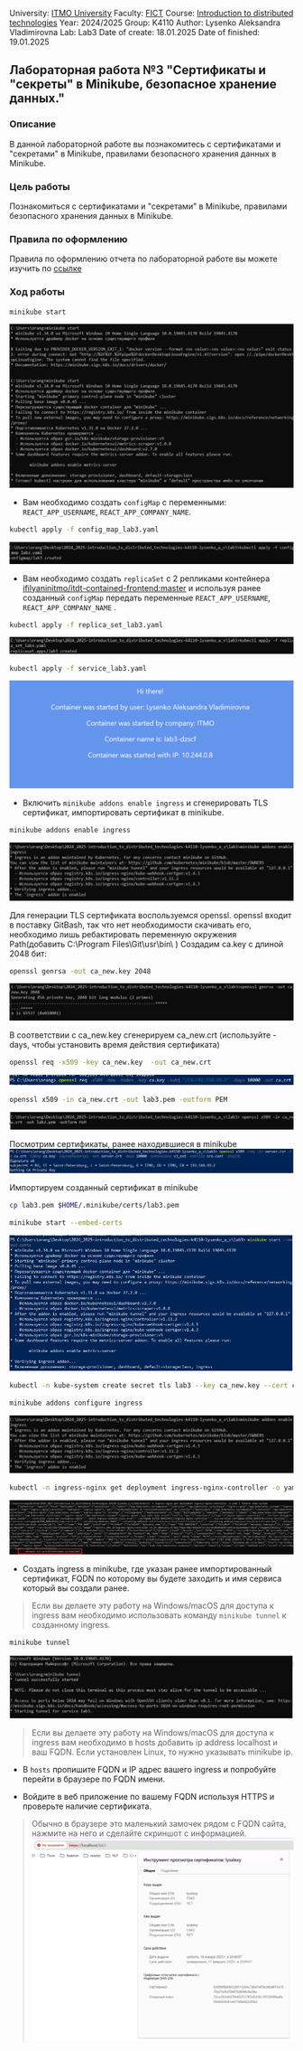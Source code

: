 University: [ITMO University](https://itmo.ru/ru/)
Faculty: [FICT](https://fict.itmo.ru)
Course: [Introduction to distributed technologies](https://github.com/itmo-ict-faculty/introduction-to-distributed-technologies)
Year: 2024/2025
Group: K4110
Author: Lysenko Aleksandra Vladimirovna
Lab: Lab3
Date of create: 18.01.2025
Date of finished: 19.01.2025

## Лабораторная работа №3 "Сертификаты и "секреты" в Minikube, безопасное хранение данных."
### Описание
В данной лабораторной работе вы познакомитесь с сертификатами и "секретами" в Minikube, правилами безопасного хранения данных в Minikube.

### Цель работы
Познакомиться с сертификатами и "секретами" в Minikube, правилами безопасного хранения данных в Minikube.

### Правила по оформлению

Правила по оформлению отчета по лабораторной работе вы можете изучить по [ссылке](../reportdesign.md)


### Ход работы
```bash
minikube start
```
![minikube_start.png](pictures%2Fminikube_start.png)

- Вам необходимо создать `configMap` с переменными: `REACT_APP_USERNAME`, `REACT_APP_COMPANY_NAME`.
```bash
kubectl apply -f config_map_lab3.yaml
```
![crete_config_map.png](pictures%2Fcrete_config_map.png)

- Вам необходимо создать `replicaSet` с 2 репликами контейнера [ifilyaninitmo/itdt-contained-frontend:master](https://hub.docker.com/repository/docker/ifilyaninitmo/itdt-contained-frontend) и используя ранее созданный `configMap` передать переменные `REACT_APP_USERNAME`, `REACT_APP_COMPANY_NAME` .
```bash
kubectl apply -f replica_set_lab3.yaml
```
![create_replica_set.png](pictures%2Fcreate_replica_set.png)

```bash
kubectl apply -f service_lab3.yaml
```
![frontend_display.png](pictures%2Ffrontend_display.png)

- Включить `minikube addons enable ingress` и сгенерировать TLS сертификат, импортировать сертификат в minikube.
```bash
minikube addons enable ingress
```
![add_on_ingress.png](pictures%2Fadd_on_ingress.png)

Для генерации TLS сертификата воспользуемся openssl. openssl входит в поставку GitBash, так что нет необходимости скачивать его, необходимо лишь ребактировать переменную окружения Path(добавить C:\Program Files\Git\usr\bin\ )
Создадим ca.key с длиной 2048 бит:
```bash
openssl genrsa -out ca_new.key 2048
```
![openssl genrsa.png](pictures%2Fopenssl%20genrsa.png)

В соответствии с ca_new.key сгенерируем ca_new.crt (используйте -days, чтобы установить время действия сертификата)
```bash
openssl req -x509 -key ca_new.key  -out ca_new.crt 
```
![openssl_req.png](pictures%2Fopenssl_req.png)

```bash
openssl x509 -in ca_new.crt -out lab3.pem -outform PEM
```
![generate pem.png](pictures%2Fgenerate%20pem.png)

Посмотрим сертификаты, ранее находившиеся в minikube
![сертификат сервера.png](pictures%2F%D1%81%D0%B5%D1%80%D1%82%D0%B8%D1%84%D0%B8%D0%BA%D0%B0%D1%82%20%D1%81%D0%B5%D1%80%D0%B2%D0%B5%D1%80%D0%B0.png)

Импортируем созданный сертификат в minikube
```bash
cp lab3.pem $HOME/.minikube/certs/lab3.pem
```
```bash
minikube start --embed-certs
```
![minikube start -embed-certs.png](pictures%2Fminikube%20start%20-embed-certs.png)

```bash
kubectl -n kube-system create secret tls lab3 --key ca_new.key --cert ca_new.crt
```

```bash
minikube addons configure ingress
```
![add_on_ingress.png](pictures%2Fadd_on_ingress.png)

```bash
kubectl -n ingress-nginx get deployment ingress-nginx-controller -o yaml | findstr kube-system
```
![default ssl certificate.png](pictures%2Fdefault%20ssl%20certificate.png)

- Создать ingress в minikube, где указан ранее импортированный сертификат, FQDN по которому вы будете заходить и имя сервиса который вы создали ранее.

> Если вы делаете эту работу на Windows/macOS для доступа к ingress вам необходимо использовать команду `minikube tunnel` к созданному ingress.
```bash
minikube tunnel
```
![tunnel.png](pictures%2Ftunnel.png)

> Если вы делаете эту работу на Windows/macOS для доступа к ingress вам необходимо в hosts добавить ip address localhost и ваш FQDN. Если установлен Linux, то нужно указывать minikube ip.

- В `hosts` пропишите FQDN и IP адрес вашего ingress и попробуйте перейти в браузере по FQDN имени.

- Войдите в веб приложение по вашему FQDN используя HTTPS и проверьте наличие сертификата.

> Обычно в браузере это маленький замочек рядом с FQDN сайта, нажмите на него и сделайте скриншот с информацией.
![сертификат.png](pictures%2F%D1%81%D0%B5%D1%80%D1%82%D0%B8%D1%84%D0%B8%D0%BA%D0%B0%D1%82.png)

